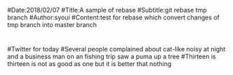 #Date:2018/02/07
#Title:A sample of rebase
#Subtitle:git rebase tmp branch
#Author:syoui
#Content:test for rebase which convert changes of tmp branch into master branch
#
#Twitter for today
#Several people complained about cat-like noisy at night and a business man on an fishing trip saw a puma up a tree
#Thirteen is thirteen is not as good as one but it is better that nothing
